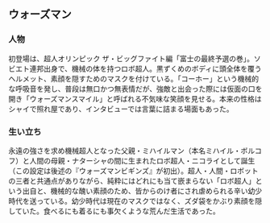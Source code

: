 ## ウォーズマン

### 人物

初登場は、超人オリンピック ザ・ビッグファイト編「富士の最終予選の巻」。ソビエト連邦出身で、機械の体を持つロボ超人。黒ずくめのボディに頭全体を覆うヘルメット、素顔を隠すためのマスクを付けている。「コーホー」という機械的な呼吸音を発し、普段は無口かつ無表情だが、強敵と出会った際には仮面の口を開き「ウォーズマンスマイル」と呼ばれる不気味な笑顔を見せる。本来の性格はシャイで照れ屋であり、インタビューでは言葉に詰まる場面もあった。

### 生い立ち

永遠の強さを求め機械超人となった父親・ミハイルマン（本名ミハイル・ボルコフ）と人間の母親・ナターシャの間に生まれたロボ超人・ニコライとして誕生（この設定は後述の『ウォーズマンビギンズ』が初出）。超人・人間・ロボットの三者と共通点がありながら、純粋にはどれにも当て嵌まらない「ロボ超人」という出自と、機械的な醜い素顔のため、皆からのけ者にされ虐められる辛い幼少時代を送っている。幼少時代は現在のマスクではなく、ズダ袋をかぶり素顔を隠していた。食べるにも着るにも事欠くような荒んだ生活であった。
